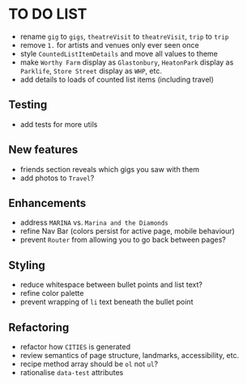 # TO DO LIST

- rename `gig` to `gigs`, `theatreVisit` to `theatreVisit`, `trip` to `trip`
- remove `1.` for artists and venues only ever seen once
- style `CountedListItemDetails` and move all values to theme
- make `Worthy Farm` display as `Glastonbury`, `HeatonPark` display as `Parklife`, `Store Street` display as `WHP`, etc.
- add details to loads of counted list items (including travel)

## Testing

- add tests for more utils

## New features

- friends section reveals which gigs you saw with them
- add photos to `Travel`?

## Enhancements

- address `MARINA` vs. `Marina and the Diamonds`
- refine Nav Bar (colors persist for active page, mobile behaviour)
- prevent `Router` from allowing you to go back between pages?

## Styling

- reduce whitespace between bullet points and list text?
- refine color palette
- prevent wrapping of `li` text beneath the bullet point

## Refactoring

- refactor how `CITIES` is generated
- review semantics of page structure, landmarks, accessibility, etc.
- recipe method array should be `ol` not `ul`?
- rationalise `data-test` attributes
